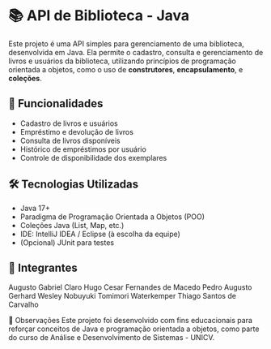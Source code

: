 # 📚 API de Biblioteca - Java

Este projeto é uma API simples para gerenciamento de uma biblioteca, desenvolvida em Java. Ela permite o cadastro, 
consulta e gerenciamento de livros e usuários da biblioteca, utilizando princípios de programação orientada a objetos, 
como o uso de **construtores**, **encapsulamento**, e **coleções**.

## 🔧 Funcionalidades

- Cadastro de livros e usuários
- Empréstimo e devolução de livros
- Consulta de livros disponíveis
- Histórico de empréstimos por usuário
- Controle de disponibilidade dos exemplares

## 🛠️ Tecnologias Utilizadas

- Java 17+
- Paradigma de Programação Orientada a Objetos (POO)
- Coleções Java (List, Map, etc.)
- IDE: IntelliJ IDEA / Eclipse (à escolha da equipe)
- (Opcional) JUnit para testes

## 👥 Integrantes
Augusto Gabriel Claro
Hugo Cesar Fernandes de Macedo
Pedro Augusto Gerhard
Wesley Nobuyuki Tomimori Waterkemper
Thiago Santos de Carvalho

📌 Observações
Este projeto foi desenvolvido com fins educacionais para reforçar conceitos de Java e programação orientada a objetos, como parte do curso de Análise e Desenvolvimento de Sistemas - UNICV.
